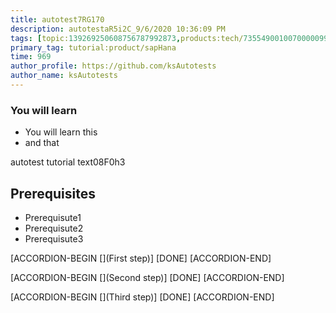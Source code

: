 ```yaml
---
title: autotest7RG170
description: autotestaR5i2C_9/6/2020 10:36:09 PM
tags: [topic:139269250608756787992873,products:tech/73554900100700000996,tutorial:experience/advanced]
primary_tag: tutorial:product/sapHana
time: 969
author_profile: https://github.com/ksAutotests
author_name: ksAutotests
---
```

### You will learn
- You will learn this
- and that

autotest tutorial text08F0h3

## Prerequisites
- Prerequisute1
- Prerequisute2
- Prerequisute3

[ACCORDION-BEGIN [](First step)]
[DONE]
[ACCORDION-END]

[ACCORDION-BEGIN [](Second step)]
[DONE]
[ACCORDION-END]

[ACCORDION-BEGIN [](Third step)]
[DONE]
[ACCORDION-END]

